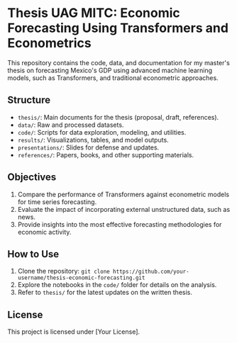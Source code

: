# Thesis UAG MITC: Economic Forecasting Using Transformers and Econometrics

This repository contains the code, data, and documentation for my master's thesis on forecasting Mexico's GDP using advanced machine learning models, such as Transformers, and traditional econometric approaches.

## Structure
- `thesis/`: Main documents for the thesis (proposal, draft, references).
- `data/`: Raw and processed datasets.
- `code/`: Scripts for data exploration, modeling, and utilities.
- `results/`: Visualizations, tables, and model outputs.
- `presentations/`: Slides for defense and updates.
- `references/`: Papers, books, and other supporting materials.

## Objectives
1. Compare the performance of Transformers against econometric models for time series forecasting.
2. Evaluate the impact of incorporating external unstructured data, such as news.
3. Provide insights into the most effective forecasting methodologies for economic activity.

## How to Use
1. Clone the repository: `git clone https://github.com/your-username/thesis-economic-forecasting.git`
2. Explore the notebooks in the `code/` folder for details on the analysis.
3. Refer to `thesis/` for the latest updates on the written thesis.

## License
This project is licensed under [Your License].

